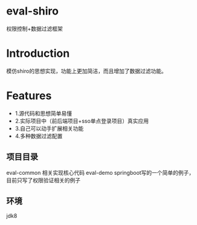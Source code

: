 # eval-shiro
权限控制+数据过滤框架

Introduction
====

模仿shiro的思想实现，功能上更加简洁，而且增加了数据过滤功能。

Features
====
* 1.源代码和思想简单易懂
* 2.实际项目中（前后端项目+sso单点登录项目）真实应用
* 3.自己可以动手扩展相关功能
* 4.多种数据过滤配置

项目目录
----
eval-common 相关实现核心代码
eval-demo springboot写的一个简单的例子，目前只写了权限验证相关的例子

环境
----
jdk8 
